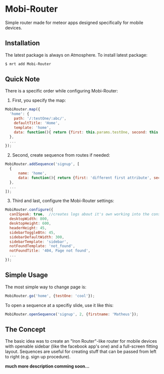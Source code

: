# Mobi-Router

Simple router made for meteor apps designed specifically for mobile devices.


## Installation

The latest package is always on Atmosphere. To install latest package:

```sh
$ mrt add Mobi-Router
```

## Quick Note

There is a specific order while configuring Mobi-Router:
1. First, you specify the map:

```js
MobiRouter.map({
  'home': {
    path: '/:testOne/:abc/',
    defaultTitle: 'Home',
    template: 'home',
    data: function(){ return {first: this.params.testOne, second: this.params.abc}; },
  },
  ...
});
```
2. Second, create sequence from routes if needed:

```js
MobiRouter.addSequence('signup', [
  {
      name: 'home',
      data: function(){ return {first: 'different first attribute', second: this.params.second}; },
  },
  ...
]);
```

3. Third and last, configure the Mobi-Router settings:

```js
MobiRouter.configure({
  canISpeak: true,  //creates logs about it's own working into the console
  desktopWidth: 800,
  desktopHeight: 600,
  headerHeight: 45,
  sidebarToggleBtn: 45,
  sidebarDefaultWidth: 300,
  sidebarTemplate: 'sidebar',
  notFoundTemplate: 'not_found',
  notFoundTitle: '404, Page not found',
  ...
});
```


## Simple Usage

The most simple way to change page is:

```js
MobiRouter.go('home', {testOne: 'cool'});
```

To open a sequence at a specifiy slide, use it like this:

```js
MobiRouter.openSequence('signup', 2, {firstname: 'Matheus'});
```
  
  
## The Concept

The basic idea was to create an "Iron Router"-like router for mobile devices with openable sidebar 
(like the facebook app's one) and a full-screen fitting layout. Sequences are useful for creating 
stuff that can be passed from left to right (e.g. sign up procedure).

  
**much more description comming soon...**
  
